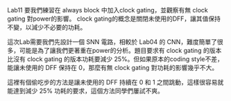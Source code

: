 Lab11 要我們練習在 always block 中加入clock gating，並觀察有無 clock gating 對power的影響。 clock gating的概念是關閉未使用的DFF，讓其值保持不變，以減少不必要的功耗。

這次Lab需要我們先設計一個 SNN 電路，相較於 Lab04 的 CNN，難度簡單了很多，可能是為了讓我們更著重在power的分析。題目要求有 clock gating 的版本比沒有 clock gating 的版本功耗要減少 25%。但如果原本的coding style不差，能讓未使用的 DFF 保持在 0，那麼有無 clock gating 對功耗的影響幾乎不大。

這裡有個偷吃步的方法是讓未使用的 DFF 持續在 0 和 1 之間跳動，這樣很容易就能達到減少 25% 功耗的要求，這個方法同學們屢試不爽。
